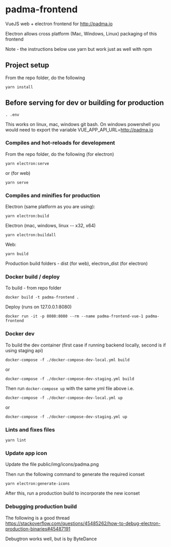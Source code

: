 # padma-frontend
VueJS web + electron frontend for http://padma.io

Electron allows cross platform (Mac, Windows, Linux) packaging of this frontend

Note - the instructions below use yarn but work just as well with npm

## Project setup
From the repo folder, do the following
```
yarn install
```

## Before serving for dev or building for production
```
. .env
```

This works on linux, mac, windows git bash. On windows powershell you would need to export the variable VUE_APP_API_URL=http://padma.io

### Compiles and hot-reloads for development
From the repo folder, do the following (for electron)
```
yarn electron:serve
```

or (for web)

```
yarn serve
```

### Compiles and minifies for production
Electron (same platform as you are using):
```
yarn electron:build
```

Electron (mac, windows, linux -- x32, x64)
```
yarn electron:buildall
```

Web:
```
yarn build
```

Production build folders - dist (for web), electron_dist (for electron)

### Docker build / deploy
To build - from repo folder

```
docker build -t padma-frontend .
```

Deploy (runs on 127.0.0.1:8080)

```
docker run -it -p 8080:8080 --rm --name padma-frontend-vue-1 padma-frontend
```

### Docker dev 
To build the dev container (first case if running backend locally, second is if using staging api)
```
docker-compose -f ./docker-compose-dev-local.yml build
```
or

```
docker-compose -f ./docker-compose-dev-staging.yml build
```

Then run `docker-compose up` with the same yml file above i.e.
```
docker-compose -f ./docker-compose-dev-local.yml up
```

or
```
docker-compose -f ./docker-compose-dev-staging.yml up
```


### Lints and fixes files
```
yarn lint
```

### Update app icon
Update the file public/img/icons/padma.png

Then run the following command to generate the required iconset
```
yarn electron:generate-icons
```

After this, run a production build to incorporate the new iconset

### Debugging production build

The following is a good thread
https://stackoverflow.com/questions/45485262/how-to-debug-electron-production-binaries#45487191

Debugtron works well, but is by ByteDance

